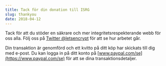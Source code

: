 ```yaml
---
title: Tack för din donation till ISRG
slug: thankyou
date: 2018-04-12
---
```


Tack för att du stöder en säkrare och mer integritetsrespekterande webb för oss alla. Följ oss på [Twitter @letsencrypt](https://twitter.com/letsencrypt) för att se hur arbetet går.

Din transaktion är genomförd och ett kvitto på ditt köp har skickats till dig med e-post. Du kan logga in på ditt konto på [www.paypal.com/se](https://www.paypal.com/se) för att se dina transaktionsdetaljer.
